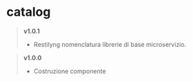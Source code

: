 # catalog

> **v1.0.1**
>	* Restilyng nomenclatura librerie di base microservizio.

> **v1.0.0**
>	* Costruzione componente
